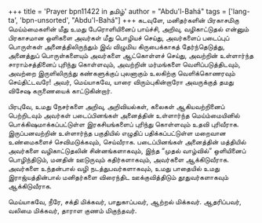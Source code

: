 +++
title = 'Prayer bpn11422 in தமிழ்'
author = "Abdu'l-Bahá"
tags = ['lang-ta', 'bpn-unsorted', "Abdu'l-Bahá"]
+++
கடவுளே, மனிதர்களின் பிரகாசமிகு மெய்ம்மைகளின் மீது உமது பேரொளியினைப் பாய்ச்சி, அறிவு, வழிகாட்டுதல் என்னும் பிரகாசமான ஒளிகளை அவர்கள் மீது பொழியச் செய்து, அவர்களைப் படைப்புப் பொருள்கள் அனைத்திலிருந்தும் இவ் விழுமிய கிருபைக்காகத் தேர்ந்தெடுத்து, அனைத்துப் பொருள்களையும் அவர்களை ஆட்கொள்ளச் செய்து, அவற்றின் உள்ளார்ந்த சாராம்சத்தினைப் புரிந்து கொள்ளவும், அவற்றின் மர்மங்களை வெளிப்படுத்திடவும், அவற்றை இருளிலிருந்து கண்களுக்குப் புலனாகும் உலகிற்கு வெளிக்கொணரவும் செய்திட்டவரே! அவர், மெய்யாகவே, யாரை விரும்புகின்றாரோ அவருக்குத் தமது விசேஷ கருணையைக் காட்டுகின்றார். 

பிரபுவே, உமது நேசர்களை அறிவு, அறிவியல்கள், கலைகள் ஆகியவற்றினைப் பெற்றிடவும் அவர்கள் படைப்பினங்கள் அனைத்தின் உள்ளார்ந்த    மெய்ம்மையினில் பொக்கிஷமாக்கப்பட்டுள்ள இரகசியங்களைப்  புரிந்து கொள்ளவும் உதவி புரிவீராக. இருப்பனவற்றின் உள்ளார்ந்த பகுதியில் எழுதிப் பதிக்கப்பட்டுள்ள மறைவான உண்மைகளைச் செவிமடுக்கவும், செய்வீராக. படைப்பினங்கள் அனைத்தின் மத்தியில் அவர்களை வழிகாட்டுதலின் சின்னங்களாகவும், இந்த “முதல் வாழ்வில்”    ஒளியினைப் பொழிந்திடும், மனதின் ஊடுருவும் கதிர்களாகவும், அவர்களை ஆக்கிடுவீராக. அவர்களை உந்தன்பால் வழி நடத்துபவர்களாகவும், உமது பாதையில் உமது இராஜ்யத்தின்பால் மனிதர்களை விரைந்திட ஊக்குவித்திடும் தூதுவர்களாகவும் ஆக்கிடுவீராக. 

மெய்யாகவே, நீரே, சக்தி மிக்கவர், பாதுகாப்பவர், ஆற்றல் மிக்கவர். ஆதரிப்பவர், வலிமை மிக்கவர், தாராள குணம் மிகுந்தவர்.
